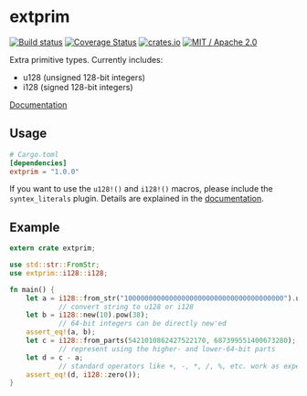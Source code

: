 extprim
=======

[![Build status](https://travis-ci.org/kennytm/extprim.svg?branch=master)](https://travis-ci.org/kennytm/extprim)
[![Coverage Status](https://coveralls.io/repos/github/kennytm/extprim/badge.svg?branch=master)](https://coveralls.io/github/kennytm/extprim?branch=master)
[![crates.io](http://meritbadge.herokuapp.com)](https://crates.io/crates/extprim)
[![MIT / Apache 2.0](https://img.shields.io/badge/license-MIT%20%2f%20Apache%202.0-blue.svg)](./LICENSE-APACHE.txt)

Extra primitive types. Currently includes:

* u128 (unsigned 128-bit integers)
* i128 (signed 128-bit integers)

[Documentation](https://kennytm.github.io/extprim/extprim/index.html)

Usage
-----

```toml
# Cargo.toml
[dependencies]
extprim = "1.0.0"
```

If you want to use the `u128!()` and `i128!()` macros, please include the `syntex_literals` plugin. Details are explained in the [documentation](https://kennytm.github.io/extprim/extprim_literals/index.html).

Example
-------

```rust
extern crate extprim;

use std::str::FromStr;
use extprim::i128::i128;

fn main() {
    let a = i128::from_str("100000000000000000000000000000000000000").unwrap();
            // convert string to u128 or i128
    let b = i128::new(10).pow(38);
            // 64-bit integers can be directly new'ed
    assert_eq!(a, b);
    let c = i128::from_parts(5421010862427522170, 687399551400673280);
            // represent using the higher- and lower-64-bit parts
    let d = c - a;
            // standard operators like +, -, *, /, %, etc. work as expected.
    assert_eq!(d, i128::zero());
}
```

